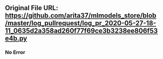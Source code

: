 ## Original File URL: https://github.com/arita37/mlmodels_store/blob/master/log_pullrequest/log_pr_2020-05-27-18-11_0635d2a358ad260f77f69ce3b3238ee806f53e4b.py<br />

### No Error
